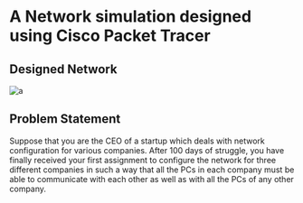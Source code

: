 #  A Network simulation designed using Cisco Packet Tracer
## Designed Network
![a](../master/network-screenshot.PNG)
## Problem Statement
Suppose that you are the CEO of a startup which deals with network configuration for various companies. After 100 days of struggle, you have finally received your first assignment to configure the network for three different companies in such a way that all the PCs in each company must be able to communicate with each other as well as with all the PCs of any other company.
